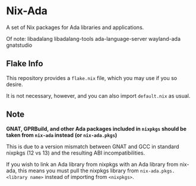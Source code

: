 Nix-Ada
=======

A set of Nix packages for Ada libraries and applications.

Of note:
libadalang
libadalang-tools
ada-language-server
wayland-ada
gnatstudio

Flake Info
----------
This repository provides a `flake.nix` file, which you may use if you so desire.

It is not necessary, however, and you can also import `default.nix` as usual.

Note
----
**GNAT, GPRBuild, and other Ada packages included in `nixpkgs` should be taken from `nix-ada` instead (or `nix-ada.pkgs`)**

This is due to a version mismatch between GNAT and GCC in standard nixpkgs (12 vs 13) and the resulting ABI incompatibilities.

If you wish to link an Ada library from nixpkgs with an Ada library from nix-ada, this means you must pull the nixpkgs library from `nix-ada.pkgs.<library name>` instead of importing from `<nixpkgs>`.
